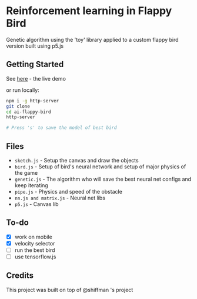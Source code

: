 # Reinforcement learning in Flappy Bird

Genetic algorithm using the 'toy' library applied to a custom flappy bird version built using p5.js

## Getting Started

See [here](https://draichi.github.io/ai-flappy-bird/index.html) - the live demo

or run locally:

```sh
npm i -g http-server
git clone
cd ai-flappy-bird
http-server

# Press 's' to save the model of best bird
```

## Files

- `sketch.js` - Setup the canvas and draw the objects
- `bird.js` - Setup of bird's neural network and setup of major physics of the game
- `genetic.js` - The algorithm who will save the best neural net configs and keep iterating
- `pipe.js` - Physics and speed of the obstacle
- `nn.js and matrix.js` - Neural net libs
- `p5.js` - Canvas lib

## To-do

- [x] work on mobile
- [x] velocity selector
- [ ] run the best bird
- [ ] use tensorflow.js

## Credits

This project was built on top of @shiffman 's project